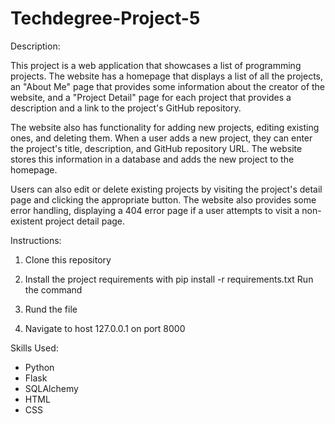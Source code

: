 # Techdegree-Project-5

Description:

This project is a web application that showcases a list of programming projects. The website has a homepage that displays a list of all the projects, an "About Me" page that provides some information about the creator of the website, and a "Project Detail" page for each project that provides a description and a link to the project's GitHub repository.

The website also has functionality for adding new projects, editing existing ones, and deleting them. When a user adds a new project, they can enter the project's title, description, and GitHub repository URL. The website stores this information in a database and adds the new project to the homepage.

Users can also edit or delete existing projects by visiting the project's detail page and clicking the appropriate button. The website also provides some error handling, displaying a 404 error page if a user attempts to visit a non-existent project detail page.

Instructions:

1. Clone this repository


2. Install the project requirements with
pip install -r requirements.txt
Run the command

3. Rund the file

4. Navigate to host 127.0.0.1 on port 8000

Skills Used:

- Python
- Flask
- SQLAlchemy
- HTML
- CSS


